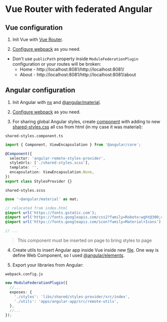 # Vue Router with federated Angular

## Vue configuration

1. Init Vue with [Vue Router](https://router.vuejs.org/ru/).

2. [Configure webpack](../angular-react-vue/README.md) as you need.

- Don't use `publicPath` property inside `ModuleFederationPlugin` configuration or your routes will be broken:
  - Home - http://localhost:8081/http://localhost:8081/
  - About - http://localhost:8081/http://localhost:8081/about

## Angular configuration

1. Init Angular with [nx](https://nx.dev/) and [@angular/material](https://material.angular.io/).

2. [Configure webpack](../angular-react-vue/README.md) as you need.

3. For sharing global Angular styles, create [component](./angular-remote/libs/shared/styles-provider/src/lib/shared-styles.component.ts) with adding to new [shared-styles.css](./angular-remote/libs/shared/styles-provider/src/lib/shared-styles.scss) all css from html (in my case it was material):

`shared-styles.component.ts`

```ts
import { Component, ViewEncapsulation } from '@angular/core';

@Component({
  selector: 'angular-remote-styles-provider',
  styleUrls: ['./shared-styles.scss'],
  template: '',
  encapsulation: ViewEncapsulation.None,
})
export class StylesProvider {}
```

`shared-styles.scss`

```scss
@use '~@angular/material' as mat;

// relocated from index.html
@import url('https://fonts.gstatic.com');
@import url('https://fonts.googleapis.com/css2?family=Roboto:wght@300;400;500&display=swap');
@import url('https://fonts.googleapis.com/icon?family=Material+Icons');

// ...
```

> This component must be inserted on page to bring styles to page

4. Create utils to insert Angular app inside Vue inside new [file](./angular-remote/libs/shared/remote-utils/src/lib/index.ts). One way is define Web Component, so I used [@angular/elements](https://angular.io/guide/elements).

5. Export your libraries from Angular:

`webpack.config.js`

```ts
new ModuleFederationPlugin({
  //...
  exposes: {
    './styles': 'libs/shared/styles-provider/src/index',
    './utils': 'apps/angular-app/src/remote-utils',
  },
  //...
});
```
